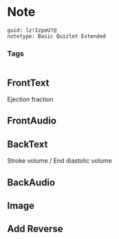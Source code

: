 # Note
```
guid: lz!IzpeU?@
notetype: Basic Quizlet Extended
```

### Tags
```
```

## FrontText
Ejection fraction

## FrontAudio


## BackText
Stroke volume / End diastolic volume

## BackAudio


## Image


## Add Reverse

